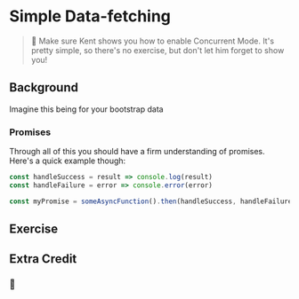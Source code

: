 # Simple Data-fetching

> 🦉 Make sure Kent shows you how to enable Concurrent Mode. It's pretty simple,
> so there's no exercise, but don't let him forget to show you!

## Background

Imagine this being for your bootstrap data

### Promises

Through all of this you should have a firm understanding of promises. Here's a
quick example though:

```javascript
const handleSuccess = result => console.log(result)
const handleFailure = error => console.error(error)

const myPromise = someAsyncFunction().then(handleSuccess, handleFailure)
```

## Exercise

## Extra Credit

### 💯
